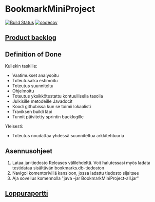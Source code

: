 # BookmarkMiniProject

[![Build Status](https://travis-ci.org/llmlks/BookmarkMiniProject.svg?branch=master)](https://travis-ci.org/llmlks/BookmarkMiniProject)
[![codecov](https://codecov.io/gh/llmlks/BookmarkMiniProject/branch/master/graph/badge.svg)](https://codecov.io/gh/llmlks/BookmarkMiniProject)

## [Product backlog](https://docs.google.com/spreadsheets/d/1V02yODOFyF7Aa_UZKD6wR6vrlasWQY73EKmnt5gTylA/edit?usp=sharing)

## Definition of Done

Kullekin taskille:
* Vaatimukset analysoitu
* Toteutusaika estimoitu
* Toteutus suunniteltu
* Ohjelmoitu
* Toteutus yksikkötestattu kohtuullisella tasolla
* Julkisille metodeille Javadocit
* Koodi githubissa kun se toimii lokaalisti
* Traviksen buildi läpi
* Tunnit päivitetty sprintin backlogille

Yleisesti:
* Toteutus noudattaa yhdessä suunniteltua arkkitehtuuria

## Asennusohjeet

1. Lataa jar-tiedosto Releases välilehdeltä. Voit halutessasi myös ladata testidataa sisältävän bookmarks.db-tiedoston
2. Navigoi komentorivillä kansioon, jossa ladattu tiedosto sijaitsee
3. Aja sovellus komennolla "java -jar BookmarkMiniProject-all.jar"

## [Loppuraportti](https://docs.google.com/document/d/1z-xJbTVJ-snqdfrTNpOlRk2R9r5kOznCxk87MR9pQMs/edit?usp=sharing)

